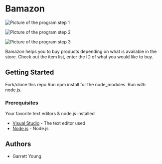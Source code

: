 # Bamazon

![Picture of the program step 1](https://i.lensdump.com/i/WDMIbk.png)

![Picture of the program step 2](https://i.lensdump.com/i/WDMjka.png)

![Picture of the program step 3](https://i.lensdump.com/i/WDM0le.png)

Bamazon helps you to buy products depending on what is available in the store. Check out the item list, enter the ID of what you would like to buy.

## Getting Started

Fork/clone this repo 
Run npm install for the node_modules.
Run with node.js.

### Prerequisites

Your favorite text editors & node.js installed

* [Visual Studio](https://visualstudio.microsoft.com/) - The text editor used
* [Node.js](https://nodejs.org/en/) - Node.js


## Authors

* Garrett Young

